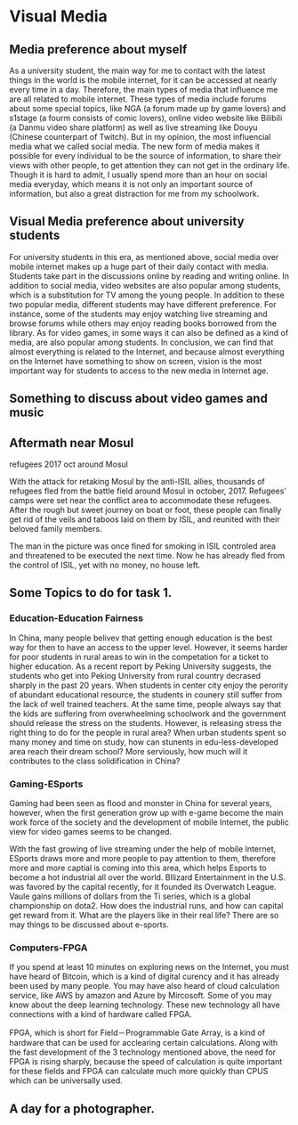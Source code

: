 # Visual Media

## Media preference about myself

As a university student, the main way for me to contact with the latest things in the world is the mobile internet, for it can be accessed at nearly every time in a day. Therefore, the main types of media that influence me are all related to mobile internet. These types of media include forums about some special topics, like NGA (a forum made up by game lovers) and s1stage (a fourm consists of comic lovers), online video website like Bilibili (a Danmu video share platform) as well as live streaming like Douyu (Chinese counterpart of Twitch). But in my opinion, the most influencial media what we called social media. The new form of media makes it possible for every individual to be the source of information, to share their views with other people, to get attention they can not get in the ordinary life. Though it is hard to admit, I usually spend more than an hour on social media everyday, which means it is not only an important source of information, but also a great distraction for me from my schoolwork.

## Visual Media preference about university students

For university students in this era, as mentioned above, social media over mobile internet makes up a huge part of their daily contact with media. Students take part in the discussions online by reading and writing online. In addition to social media, video websites are also popular among students, which is a substitution for TV among the young people. In addition to these two popular media, different students may have different preference. For instance, some of the students may enjoy watching live streaming and browse forums while others may enjoy reading books borrowed from the library. As for video games, in some ways it can also be defined as a kind of media, are also popular among students. In conclusion, we can find that almost everything is related to the Internet, and because almost everything on the Internet have something to show on screen, vision is the most important way for students to access to the new media in Internet age.

## Something to discuss about video games and music

## Aftermath near Mosul

<!-- who
what
where
when
why
how -->

refugees
2017 oct
around Mosul

With the attack for retaking Mosul by the anti-ISIL allies, thousands of refugees fled from the battle field around Mosul in october, 2017. Refugees' camps were set near the conflict area to accommodate these refugees. After the rough but sweet journey on boat or foot, these people can finally get rid of the veils and taboos laid on them by ISIL, and reunited with their beloved family members.

The man in the picture was once fined for smoking in ISIL controled area and threatened to be executed the next time. Now he has already fled from the control of ISIL, yet with no money, no house left.  

## Some Topics to do for task 1.

### Education-Education Fairness

In China, many people belivev that getting enough education is the best way for then to have an access to the upper level. However, it seems harder for poor students in rural areas to win in the competation for a ticket to higher education. As a recent report by Peking University suggests, the students who get into Peking University from rural country decrased sharply in the past 20 years. When students in center city enjoy the perority of abundant educational resource, the students in counery still suffer from the lack of well trained teachers. At the same time, people always say that the kids are suffering from overwheelming schoolwork and the government should release the stress on the students. However, is releasing stress the right thing to do for the people in rural area? When urban students spent so many money and time on study, how can stunents in edu-less-developed area reach their dream school? More serviously, how much will it contributes to the class solidification in China?

### Gaming-ESports

Gaming had been seen as flood and monster in China for several years, however, when the first generation grow up with e-game become the main work force of the society and the development of mobile Internet, the public view for video games seems to be changed.

With the fast growing of live streaming under the help of mobile Internet, ESports draws more and more people to pay attention to them, therefore more and more captial is coming into this area, which helps Esports to become a hot industrial all over the world. Bllizard Entertainment in the U.S. was favored by the capital recently, for it founded its Overwatch League. Vaule gains millions of dollars from the Ti series, which is a global championship on dota2. How does the industrial runs, and how can capital get reward from it. What are the players like in their real life? There are so may things to be discussed about e-sports.

### Computers-FPGA

If you spend at least 10 minutes on exploring news on the Internet, you must have heard of Bitcoin, which is a kind of digital curency and it has already been used by many people. You may have also heard of cloud calculation service, like AWS by amazon and Azure by Mircosoft. Some of you may know about the deep learning technology. These new technology all have connections with a kind of hardware called FPGA.

FPGA, which is short for Field－Programmable Gate Array, is a kind of hardware that can be used for acclearing certain calculations. Along with the fast development of the 3 technology mentioned above, the need for FPGA is rising sharply, because the speed of calculation is quite important for these fields and FPGA can calculate much more quickly than CPUS which can be universally used.   

## A day for a photographer.